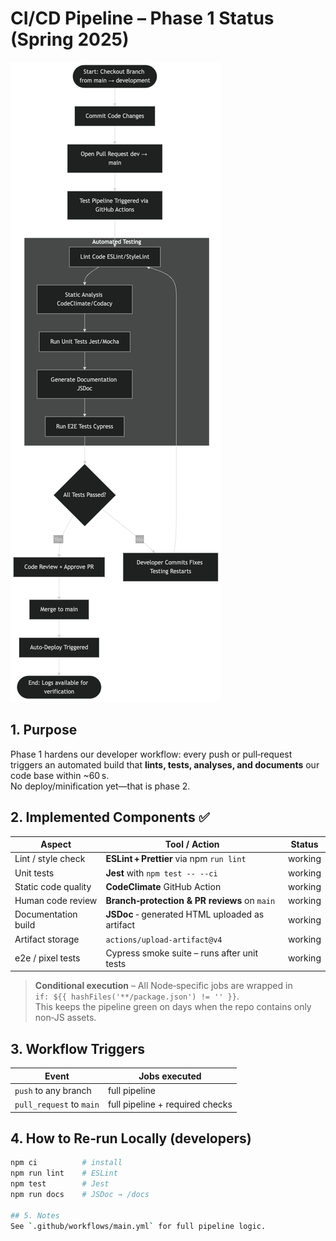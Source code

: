# CI/CD Pipeline – Phase 1 Status (Spring 2025)

![Pipeline diagram](phase1.png)

## 1. Purpose
Phase 1 hardens our developer workflow: every push or pull‑request triggers an automated build that **lints, tests, analyses, and documents** our code base within ~60 s.  
No deploy/minification yet—that is phase 2.

## 2. Implemented Components  ✅

| Aspect                 | Tool / Action                               | Status |
|------------------------|---------------------------------------------|--------|
| Lint / style check     | **ESLint + Prettier** via npm `run lint`    | working |
| Unit tests             | **Jest** with `npm test -- --ci`            | working |
| Static code quality    | **CodeClimate** GitHub Action               | working |
| Human code review      | **Branch‑protection & PR reviews** on `main`| working |
| Documentation build    | **JSDoc** ‑ generated HTML uploaded as artifact | working |
| Artifact storage       | `actions/upload-artifact@v4`                | working |
| e2e / pixel tests      | Cypress smoke suite – runs after unit tests | working |

> **Conditional execution** – All Node‑specific jobs are wrapped in  
> `if: ${{ hashFiles('**/package.json') != '' }}`.  
> This keeps the pipeline green on days when the repo contains only non‑JS assets.

## 3. Workflow Triggers
| Event            | Jobs executed |
|------------------|---------------|
| `push` to any branch | full pipeline |
| `pull_request` to `main` | full pipeline + required checks |

## 4. How to Re‑run Locally (developers)
```bash
npm ci          # install
npm run lint    # ESLint
npm test        # Jest
npm run docs    # JSDoc → /docs

## 5. Notes
See `.github/workflows/main.yml` for full pipeline logic.